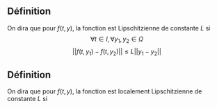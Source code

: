 ## Définition
On dira que pour $f(t, y)$, la fonction est Lipschitzienne de constante $L$ si
$$\forall t \in I, \forall y_1, y_2 \in \Omega$$ $$||f(t, y_1) - f(t, y_2)|| \leq L||y_1 -y_2||$$

## Définition
On dira que pour $f(t, y)$, la fonction est localement Lipschitzienne de constante $L$ si